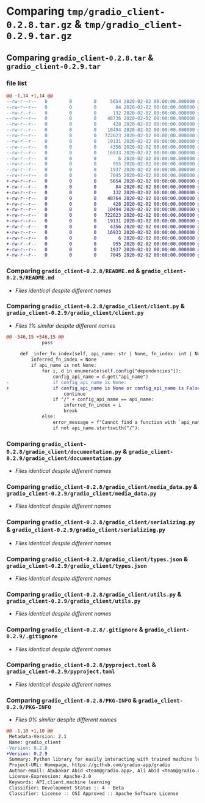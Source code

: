 # Comparing `tmp/gradio_client-0.2.8.tar.gz` & `tmp/gradio_client-0.2.9.tar.gz`

## Comparing `gradio_client-0.2.8.tar` & `gradio_client-0.2.9.tar`

### file list

```diff
@@ -1,14 +1,14 @@
--rw-r--r--   0        0        0     5654 2020-02-02 00:00:00.000000 gradio_client-0.2.8/README.md
--rw-r--r--   0        0        0       84 2020-02-02 00:00:00.000000 gradio_client-0.2.8/requirements.txt
--rw-r--r--   0        0        0      132 2020-02-02 00:00:00.000000 gradio_client-0.2.8/gradio_client/__init__.py
--rw-r--r--   0        0        0    48736 2020-02-02 00:00:00.000000 gradio_client-0.2.8/gradio_client/client.py
--rw-r--r--   0        0        0      428 2020-02-02 00:00:00.000000 gradio_client-0.2.8/gradio_client/data_classes.py
--rw-r--r--   0        0        0    10494 2020-02-02 00:00:00.000000 gradio_client-0.2.8/gradio_client/documentation.py
--rw-r--r--   0        0        0   722623 2020-02-02 00:00:00.000000 gradio_client-0.2.8/gradio_client/media_data.py
--rw-r--r--   0        0        0    19131 2020-02-02 00:00:00.000000 gradio_client-0.2.8/gradio_client/serializing.py
--rw-r--r--   0        0        0     4356 2020-02-02 00:00:00.000000 gradio_client-0.2.8/gradio_client/types.json
--rw-r--r--   0        0        0    16933 2020-02-02 00:00:00.000000 gradio_client-0.2.8/gradio_client/utils.py
--rw-r--r--   0        0        0        6 2020-02-02 00:00:00.000000 gradio_client-0.2.8/gradio_client/version.txt
--rw-r--r--   0        0        0      955 2020-02-02 00:00:00.000000 gradio_client-0.2.8/.gitignore
--rw-r--r--   0        0        0     1937 2020-02-02 00:00:00.000000 gradio_client-0.2.8/pyproject.toml
--rw-r--r--   0        0        0     7045 2020-02-02 00:00:00.000000 gradio_client-0.2.8/PKG-INFO
+-rw-r--r--   0        0        0     5654 2020-02-02 00:00:00.000000 gradio_client-0.2.9/README.md
+-rw-r--r--   0        0        0       84 2020-02-02 00:00:00.000000 gradio_client-0.2.9/requirements.txt
+-rw-r--r--   0        0        0      132 2020-02-02 00:00:00.000000 gradio_client-0.2.9/gradio_client/__init__.py
+-rw-r--r--   0        0        0    48764 2020-02-02 00:00:00.000000 gradio_client-0.2.9/gradio_client/client.py
+-rw-r--r--   0        0        0      428 2020-02-02 00:00:00.000000 gradio_client-0.2.9/gradio_client/data_classes.py
+-rw-r--r--   0        0        0    10494 2020-02-02 00:00:00.000000 gradio_client-0.2.9/gradio_client/documentation.py
+-rw-r--r--   0        0        0   722623 2020-02-02 00:00:00.000000 gradio_client-0.2.9/gradio_client/media_data.py
+-rw-r--r--   0        0        0    19131 2020-02-02 00:00:00.000000 gradio_client-0.2.9/gradio_client/serializing.py
+-rw-r--r--   0        0        0     4356 2020-02-02 00:00:00.000000 gradio_client-0.2.9/gradio_client/types.json
+-rw-r--r--   0        0        0    16933 2020-02-02 00:00:00.000000 gradio_client-0.2.9/gradio_client/utils.py
+-rw-r--r--   0        0        0        6 2020-02-02 00:00:00.000000 gradio_client-0.2.9/gradio_client/version.txt
+-rw-r--r--   0        0        0      955 2020-02-02 00:00:00.000000 gradio_client-0.2.9/.gitignore
+-rw-r--r--   0        0        0     1937 2020-02-02 00:00:00.000000 gradio_client-0.2.9/pyproject.toml
+-rw-r--r--   0        0        0     7045 2020-02-02 00:00:00.000000 gradio_client-0.2.9/PKG-INFO
```

### Comparing `gradio_client-0.2.8/README.md` & `gradio_client-0.2.9/README.md`

 * *Files identical despite different names*

### Comparing `gradio_client-0.2.8/gradio_client/client.py` & `gradio_client-0.2.9/gradio_client/client.py`

 * *Files 1% similar despite different names*

```diff
@@ -546,15 +546,15 @@
             pass
 
     def _infer_fn_index(self, api_name: str | None, fn_index: int | None) -> int:
         inferred_fn_index = None
         if api_name is not None:
             for i, d in enumerate(self.config["dependencies"]):
                 config_api_name = d.get("api_name")
-                if config_api_name is None:
+                if config_api_name is None or config_api_name is False:
                     continue
                 if "/" + config_api_name == api_name:
                     inferred_fn_index = i
                     break
             else:
                 error_message = f"Cannot find a function with `api_name`: {api_name}."
                 if not api_name.startswith("/"):
```

### Comparing `gradio_client-0.2.8/gradio_client/documentation.py` & `gradio_client-0.2.9/gradio_client/documentation.py`

 * *Files identical despite different names*

### Comparing `gradio_client-0.2.8/gradio_client/media_data.py` & `gradio_client-0.2.9/gradio_client/media_data.py`

 * *Files identical despite different names*

### Comparing `gradio_client-0.2.8/gradio_client/serializing.py` & `gradio_client-0.2.9/gradio_client/serializing.py`

 * *Files identical despite different names*

### Comparing `gradio_client-0.2.8/gradio_client/types.json` & `gradio_client-0.2.9/gradio_client/types.json`

 * *Files identical despite different names*

### Comparing `gradio_client-0.2.8/gradio_client/utils.py` & `gradio_client-0.2.9/gradio_client/utils.py`

 * *Files identical despite different names*

### Comparing `gradio_client-0.2.8/.gitignore` & `gradio_client-0.2.9/.gitignore`

 * *Files identical despite different names*

### Comparing `gradio_client-0.2.8/pyproject.toml` & `gradio_client-0.2.9/pyproject.toml`

 * *Files identical despite different names*

### Comparing `gradio_client-0.2.8/PKG-INFO` & `gradio_client-0.2.9/PKG-INFO`

 * *Files 0% similar despite different names*

```diff
@@ -1,10 +1,10 @@
 Metadata-Version: 2.1
 Name: gradio_client
-Version: 0.2.8
+Version: 0.2.9
 Summary: Python library for easily interacting with trained machine learning models
 Project-URL: Homepage, https://github.com/gradio-app/gradio
 Author-email: Abubakar Abid <team@gradio.app>, Ali Abid <team@gradio.app>, Ali Abdalla <team@gradio.app>, Dawood Khan <team@gradio.app>, Ahsen Khaliq <team@gradio.app>, Pete Allen <team@gradio.app>, Freddy Boulton <team@gradio.app>
 License-Expression: Apache-2.0
 Keywords: API,client,machine learning
 Classifier: Development Status :: 4 - Beta
 Classifier: License :: OSI Approved :: Apache Software License
```

